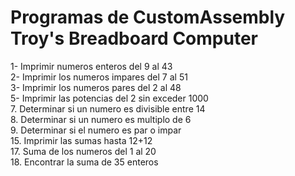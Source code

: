 # Programas de CustomAssembly Troy's Breadboard Computer <br/>

1- Imprimir numeros enteros del 9 al 43<br/>
2- Imprimir los numeros impares del 7 al 51<br/>
3- Imprimir los numeros pares del 2 al 48<br/>
5- Imprimir las potencias del 2 sin exceder 1000<br/>
7. Determinar si un numero es divisible entre 14<br/>
8. Determinar si un numero es multiplo de 6<br/>
9. Determinar si el numero es par o impar<br/>
15. Imprimir las sumas hasta 12+12<br/>
17. Suma de los numeros del 1 al 20<br/>
18. Encontrar la suma de 35 enteros<br/>
